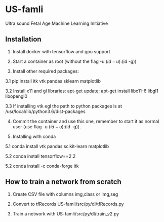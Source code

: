 # US-famli
Ultra sound Fetal Age Machine Learning Initiative

## Installation

1. Install docker with tensorflow and gpu support

2. Start a container as root (without the flag -u $(id -u):$(id -g))

3. Install other required packages: 

3.1 pip install itk vtk pandas sklearn matplotlib

3.2 Install x11 and gl libraries: apt-get update; apt-get install libx11-6 libgl1 libopengl0

3.3 If installing vtk egl the path to python packages is at /usr/local/lib/python3.6/dist-packages

4. Commit the container and use this one, remember to start it as normal user (use flag -u $(id -u):$(id -g)). 

5. Installing with conda

5.1 conda install vtk pandas scikit-learn matplotlib

5.2 conda install tensorflow==2.2

5.2 conda install -c conda-forge itk


## How to train a network from scratch

1. Create CSV file with columns img,class or img,seg

2. Convert to tfRecords US-famli/src/py/dl/tfRecords.py

3. Train a network with US-famli/src/py/dl/train_v2.py

